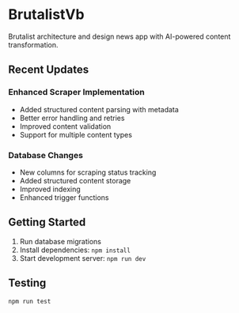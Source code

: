 # BrutalistVb

Brutalist architecture and design news app with AI-powered content transformation.

## Recent Updates

### Enhanced Scraper Implementation
- Added structured content parsing with metadata
- Better error handling and retries
- Improved content validation
- Support for multiple content types

### Database Changes
- New columns for scraping status tracking
- Added structured content storage
- Improved indexing
- Enhanced trigger functions

## Getting Started
1. Run database migrations
2. Install dependencies: `npm install`
3. Start development server: `npm run dev`

## Testing
```bash
npm run test
```